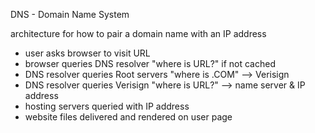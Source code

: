 DNS - Domain Name System

architecture for how to pair a domain name with an IP address

- user asks browser to visit URL
- browser queries DNS resolver "where is URL?" if not cached
- DNS resolver queries Root servers "where is .COM" -->  Verisign
- DNS resolver queries Verisign "where is URL?" --> name server & IP address
- hosting servers queried with IP address
- website files delivered and rendered on user page
